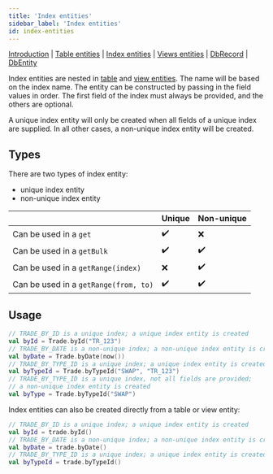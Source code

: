 ```yaml
---
title: 'Index entities'
sidebar_label: 'Index entities'
id: index-entities
---
```


[Introduction](/database/data-types/data-types/) |
[Table entities](/database/data-types/table-entities/) | 
[Index entities](/database/data-types/index-entities/) | 
[Views entities](/database/data-types/views-entities/) | 
[DbRecord](/database/data-types/dbrecord/) | 
[DbEntity](/database/data-types/dbentity/) 

Index entities are nested in [table](/database/data-types/table-entities/) and [view entities](/database/data-types/views-entities/). The name will be based on the index name. The entity can be constructed by passing in the field values in order. The first field of the index must always be provided, and the others are optional.

A unique index entity will only be created when all fields of a unique index are supplied. In all other cases, a non-unique index entity will be created.

## Types

There are two types of index entity:

- unique index entity
- non-unique index entity

|  | Unique | Non-unique |
| --- | --- | --- |
| Can be used in a `get` | ✔️ | ❌ |
| Can be used in a `getBulk` | ✔️ | ✔️ |
| Can be used in a `getRange(index)` | ❌ | ✔️ |
| Can be used in a `getRange(from, to)` | ✔️ | ✔️ |

## Usage

```kotlin
// TRADE_BY_ID is a unique index; a unique index entity is created
val byId = Trade.byId("TR_123")
// TRADE_BY_DATE is a non-unique index; a non-unique index entity is created
val byDate = Trade.byDate(now())
// TRADE_BY_TYPE_ID is a unique index; a unique index entity is created
val byTypeId = Trade.byTypeId("SWAP", "TR_123")
// TRADE_BY_TYPE_ID is a unique index, not all fields are provided;
// a non-unique index entity is created
val byType = Trade.byTypeId("SWAP")
```

Index entities can also be created directly from a table or view entity:

```kotlin
// TRADE_BY_ID is a unique index; a unique index entity is created
val byId = trade.byId()
// TRADE_BY_DATE is a non-unique index; a non-unique index entity is created
val byDate = trade.byDate()
// TRADE_BY_TYPE_ID is a unique index; a unique index entity is created
val byTypeId = trade.byTypeId()
```
